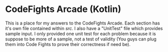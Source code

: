 # CodeFights Arcade (Kotlin)
This is a place for my answers to the CodeFights Arcade. 
Each section has it's own file contained within _src._
I also have a "UnitTest" file which provides sample input. 
I only provided one unit test for each problem because it is suppose to be more of a sample, not a test of validity 
(You guys can plug them into Code Fights to prove their correctness if need be).
